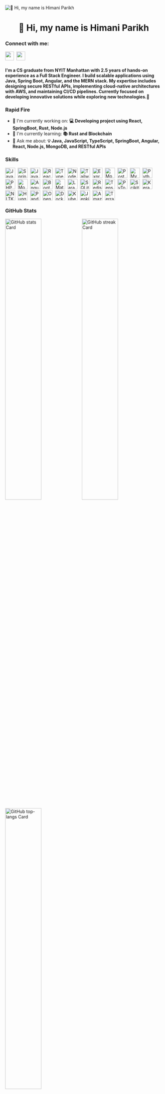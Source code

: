 ![👋 Hi, my name is Himani Parikh](https://miro.medium.com/v2/resize:fit:1358/0*FGD6BUzzZs1VJLuY.gif)

<div id="toc">
  <ul align="center" style="list-style: none">
    <summary>
      <h1>
        👋 Hi, my name is Himani Parikh
      </h1>
    </summary>
  </ul>
</div>

**<h3 align="left">Connect with me:</h3>** 
<p align="left"><a href="https://github.com/Himani324" target="_blank"><img src="https://img.shields.io/badge/GitHub-100000?style=for-the-badge&logo=github&logoColor=white" height="28" style="margin-right: 4px"></a> <a href="https://www.linkedin.com/in/himani-parikh-571169141" target="_blank"><img src="https://img.shields.io/badge/LinkedIn-0077B5?style=for-the-badge&logo=linkedin&logoColor=white" height="28" style="margin-right: 4px"></a></p>

 **<h4 align="left">I'm a CS graduate from NYIT Manhattan with 2.5 years of hands-on experience as a Full Stack Engineer. I build scalable applications using Java, Spring Boot, Angular, and the MERN stack. My expertise includes designing secure RESTful APIs, implementing cloud-native architectures with AWS, and maintaining CI/CD pipelines. Currently focused on developing innovative solutions while exploring new technologies.🚀</h4>**

**<h3 align="left">Rapid Fire</h3>**

- 💼 I'm currently working on: **💻 Developing project using React, SpringBoot, Rust, Node.js**
- 🌱 I'm currently learning: **📚 Rust and Blockchain**
- 💬 Ask me about: **💡 Java, JavaScript, TypeScript, SpringBoot, Angular, React, Node.js, MongoDB, and RESTful APIs**

 **<h3 align="left">Skills</h3>**

<div style="display: flex; flex-wrap: wrap; gap: 4px; justify-content: left;"><img src="https://img.shields.io/badge/Java-007396?logo=java&logoColor=white" height="32" alt="Java" style="margin-right: 4px"> <img src="https://img.shields.io/badge/Spring-6DB33F?logo=spring&logoColor=white" height="32" alt="Spring" style="margin-right: 4px"> <img src="https://img.shields.io/badge/JavaScript-F7DF1C?logo=javascript&logoColor=white" height="32" alt="JavaScript" style="margin-right: 4px"> <img src="https://img.shields.io/badge/React-20232A?logo=react&logoColor=61DAFB" height="32" alt="React" style="margin-right: 4px"> <img src="https://img.shields.io/badge/TypeScript-3178C6?logo=typescript&logoColor=white" height="32" alt="TypeScript" style="margin-right: 4px"> <img src="https://img.shields.io/badge/Node.js-8CC84B?logo=node.js&logoColor=white" height="32" alt="Node.js" style="margin-right: 4px"> <img src="https://img.shields.io/badge/Tailwind_CSS-38B2AC?logo=tailwind-css&logoColor=white" height="32" alt="Tailwind CSS" style="margin-right: 4px"> <img src="https://img.shields.io/badge/Express-000000?logo=express&logoColor=white" height="32" alt="Express" style="margin-right: 4px"> <img src="https://img.shields.io/badge/MongoDB-4EA94B?logo=mongodb&logoColor=white" height="32" alt="MongoDB" style="margin-right: 4px"> <img src="https://img.shields.io/badge/PostgreSQL-316192?logo=postgresql&logoColor=white" height="32" alt="PostgreSQL" style="margin-right: 4px"> <img src="https://img.shields.io/badge/MySQL-4479A1?logo=mysql&logoColor=white" height="32" alt="MySQL" style="margin-right: 4px"> <img src="https://img.shields.io/badge/Python-306998?logo=python&logoColor=white" height="32" alt="Python" style="margin-right: 4px"> <img src="https://img.shields.io/badge/PHP-777BB4?logo=php&logoColor=white" height="32" alt="PHP" style="margin-right: 4px"> <img src="https://img.shields.io/badge/Mongoose-880000?logo=mongoose&logoColor=white" height="32" alt="Mongoose" style="margin-right: 4px"> <img src="https://img.shields.io/badge/Angular-DD0031?logo=angular&logoColor=white" height="32" alt="Angular" style="margin-right: 4px"> <img src="https://img.shields.io/badge/Bootstrap-563D7C?logo=bootstrap&logoColor=white" height="32" alt="Bootstrap" style="margin-right: 4px"> <img src="https://img.shields.io/badge/Material_UI-007FFF?logo=material-ui&logoColor=white" height="32" alt="Material-UI" style="margin-right: 4px"> <img src="https://img.shields.io/badge/Laravel-F05032?logo=laravel&logoColor=white" height="32" alt="Laravel" style="margin-right: 4px"> <img src="https://img.shields.io/badge/SQLite-003B57?logo=sqlite&logoColor=white" height="32" alt="SQLite" style="margin-right: 4px"> <img src="https://img.shields.io/badge/Redis-DC382D?logo=redis&logoColor=white" height="32" alt="Redis" style="margin-right: 4px"> <img src="https://img.shields.io/badge/TensorFlow-FF6F00?logo=tensorflow&logoColor=white" height="32" alt="TensorFlow" style="margin-right: 4px"> <img src="https://img.shields.io/badge/PyTorch-EE4C2C?logo=pytorch&logoColor=white" height="32" alt="PyTorch" style="margin-right: 4px"> <img src="https://img.shields.io/badge/Scikit--learn-F7931E?logo=scikit-learn&logoColor=white" height="32" alt="Scikit-learn" style="margin-right: 4px"> <img src="https://img.shields.io/badge/Keras-D00000?logo=keras&logoColor=white" height="32" alt="Keras" style="margin-right: 4px"> <img src="https://img.shields.io/badge/NLTK-4B8BBE?logo=nltk&logoColor=white" height="32" alt="NLTK" style="margin-right: 4px"> <img src="https://img.shields.io/badge/Hugging_Face-FF6F91?logo=huggingface&logoColor=white" height="32" alt="Hugging Face" style="margin-right: 4px"> <img src="https://img.shields.io/badge/Pandas-150458?logo=pandas&logoColor=white" height="32" alt="Pandas" style="margin-right: 4px"> <img src="https://img.shields.io/badge/OpenAI-412991?logo=openai&logoColor=white" height="32" alt="OpenAI" style="margin-right: 4px"> <img src="https://img.shields.io/badge/Docker-2496ED?logo=docker&logoColor=white" height="32" alt="Docker" style="margin-right: 4px"> <img src="https://img.shields.io/badge/Kubernetes-326CE5?logo=kubernetes&logoColor=white" height="32" alt="Kubernetes" style="margin-right: 4px"> <img src="https://img.shields.io/badge/Jenkins-D24939?logo=jenkins&logoColor=white" height="32" alt="Jenkins" style="margin-right: 4px"> <img src="https://img.shields.io/badge/Amazon_AWS-232F3E?logo=amazon-aws&logoColor=white" height="32" alt="Amazon AWS" style="margin-right: 4px"> <img src="https://img.shields.io/badge/Terraform-623CE4?logo=terraform&logoColor=white" height="32" alt="Terraform" style="margin-right: 4px"></div>

 **<h3 align="left">GitHub Stats</h3>**

<p align="left">
  <img width="48%" src="https://github-readme-stats.vercel.app/api?username=Himani324&theme=react&hide_title=false&hide_rank=false&show_icons=false&include_all_commits=false&count_private=true&line_height=23&bg_color=White&title_color=Blue&text_color=Black" alt="GitHub stats Card" />
  <img width="48%" src="https://streak-stats.demolab.com/?user=Himani324&theme=transparent&hide_border=false&date_format=M+j%5B%2C+Y%5D&mode=daily&hide_total_contributions=false&hide_current_streak=false&hide_longest_streak=false&card_height=200&fire=orange&currStreakNum=blue" alt="GitHub streak Card" />
</p>

<p align="left">
  <img width="48%" src="https://github-readme-stats.vercel.app/api/top-langs?username=Himani324&theme=react&hide_title=false&layout=compact&langs_count=6&hide_progress=false&card_width=400&title_color=Blue&bg_color=white&text_color=Black" alt="GitHub top-langs Card" />
</p>

